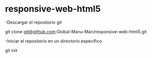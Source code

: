 # responsive-web-html5
-Descargar el repositorio git

 git clone git@github.com:Global-Manu-Man/responsive-web-html5.git
 
-Iniciar el repositorio en un directorio especifico.
 
 git init
